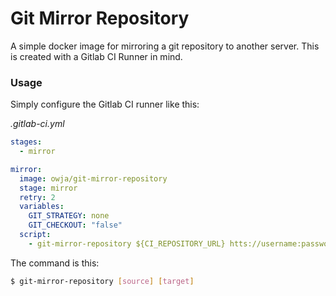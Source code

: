 # Git Mirror Repository

A simple docker image for mirroring a git repository to another server. This is created with a Gitlab CI Runner in mind.

### Usage

Simply configure the Gitlab CI runner like this:

*.gitlab-ci.yml*
```yaml
stages:
  - mirror

mirror:
  image: owja/git-mirror-repository
  stage: mirror
  retry: 2
  variables:
    GIT_STRATEGY: none
    GIT_CHECKOUT: "false"
  script:
    - git-mirror-repository ${CI_REPOSITORY_URL} htts://username:password@git.example.com/my/repository.git
```

The command is this:

```bash
$ git-mirror-repository [source] [target]
```